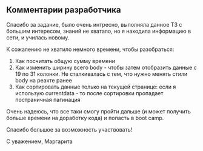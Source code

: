 ## Комментарии разработчика

Спасибо за задание, было очень интресно, выполняла данное ТЗ с большим интересом, знаний не хватало, но я находила информацию в сети, и училась новому.

К сожалению не хватило немного времени, чтобы разобраться: 
1. Как посчитать общую сумму времени 
2. Как изменить ширину всего body - чтобы затем отобразить данные с 19 по 31 колонки. Не сталкивалась с тем, что нужно менять стили body на реакте ранее
3. Как сортировать данные только на текущей странице: если я использую currentdata - то после сортировки пропадает постраничная пагинация

Очень надеюсь, что все таки смогу пройти дальше (и может получить больше времени на доработку кода) и попасть в boot camp.

Спасибо большое за возможность участвовать!

С уважением,
Маргарита
